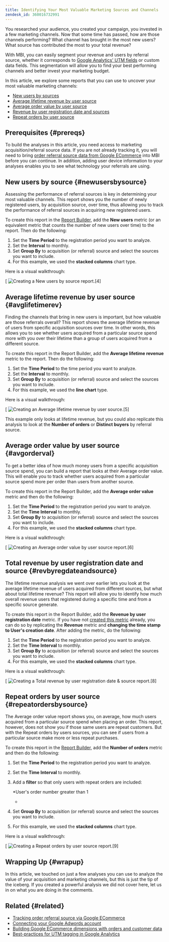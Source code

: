 ```yaml
---
title: Identifying Your Most Valuable Marketing Sources and Channels
zendesk_id: 360016732991
---
```


You researched your audience, you created your campaign, you invested in a few marketing channels. Now that some time has passed, how are those channels performing? What channel has brought in the most new users? What source has contributed the most to your total revenue?

With MBI, you can easily segment your revenue and users by referral source, whether it corresponds to [Google Analytics' UTM fields](https://support.google.com/analytics/answer/1191184?hl=en) or custom data fields. This segmentation will allow you to find your best performing channels and better invest your marketing budget.

In this article, we explore some reports that you can use to uncover your most valuable marketing channels:

* [New users by sources](../#newusersbysource)
* [Average lifetime revenue by user source](../#avglifetimerev)
* [Average order value by user source](../#avgorderval)
* [Revenue by user registration date and sources](../#revbyregdateandsource)
* [Repeat orders by user source](../#repeatordersbysource)

## Prerequisites {#prereqs}

To build the analyses in this article, you need access to marketing acquisition/referral source data. If you are not already tracking it, you will need to bring [order referral source data from Google ECommerce](../importing-data/integrations/google-ecommerce.md) into MBI before you can continue. In addition, adding user device information to your analyses enables you to see what technology your referrals are using.

## New users by source {#newusersbysource}

Assessing the performance of referral sources is key in determining your most valuable channels. This report shows you the number of newly registered users, by acquisition source, over time, thus allowing you to track the performance of referral sources in acquiring new registered users.

To create this report in the [Report Builder](../../tutorials/using-visual-report-builder.md), add the **New users** metric (or an equivalent metric that counts the number of new users over time) to the report. Then do the following:

1. Set the **Time Period** to the registration period you want to analyze.
1. Set the **Interval** to monthly.
1. Set **Group By** to acquisition (or referral) source and select the sources you want to include.
1. For this example, we used the **stacked columns** chart type.

Here is a visual walkthrough:

[ ![Creating a New users by source report.](../../assets/New_Users_by_source.gif)<!--{: style="max-width: 500px;"}-->[4]<!--{: data-lightbox="image-1" data-title="Creating a New users by source report."}-->


## Average lifetime revenue by user source {#avglifetimerev}

Finding the channels that bring in new users is important, but how valuable are those referrals overall? This report shows the average lifetime revenue of users from specific acquisition sources over time. In other words, this allows you to see whether users acquired from a particular source spend more with you over their lifetime than a group of users acquired from a different source.

To create this report in the Report Builder, add the **Average lifetime revenue** metric to the report. Then do the following:

1. Set the **Time Period** to the time period you want to analyze.
1. Set the **Interval** to monthly.
1. Set **Group By** to acquisition (or referral) source and select the sources you want to include.
1. For this example, we used the **line chart** type.

Here is a visual walkthrough:

[ ![Creating an Average lifetime revenue by user source.](../../assets/Lifetime_revenue_by_user_source.gif)<!--{: style="max-width: 500px;"}-->[5]<!--{: data-lightbox="image-1" data-title="Creating an Average lifetime revenue by user source report."}-->

This example only looks at lifetime revenue, but you could also replicate this analysis to look at the **Number of orders** or **Distinct buyers** by referral source.

## Average order value by user source {#avgorderval}

To get a better idea of how much money users from a specific acquisition source spend, you can build a report that looks at their Average order value. This will enable you to track whether users acquired from a particular source spend more per order than users from another source.

To create this report in the Report Builder, add the **Average order value** metric and then do the following:

1. Set the **Time Period** to the registration period you want to analyze.
1. Set the **Time Interval** to monthly.
1. Set **Group By** to acquisition (or referral) source and select the sources you want to include.
1. For this example, we used the **stacked columns** chart type.

Here is a visual walkthrough:

[ ![Creating an Average order value by user source report.](../../assets/Average_order_value_by_source.gif)<!--: style="max-width: 500px;"}-->[6]<!--{: data-lightbox="image-1" data-title="Creating an Average order value by user source report."}-->

## Total revenue by user registration date and source {#revbyregdateandsource}

The lifetime revenue analysis we went over earlier lets you look at the average lifetime revenue of users acquired from different sources, but what about total lifetime revenue? This report will allow you to identify how much overall revenue users that registered during a specific time and from a specific source generate.

To create this report in the Report Builder, add the **Revenue by user registration date** metric. If you have not [created this metric](../../data-user/reports/ess-manage-data-metrics.md) already, you can do so by replicating the **Revenue** metric and **changing the time stamp to User's creation date**. After adding the metric, do the following:

1. Set the **Time Period** to the registration period you want to analyze.
1. Set the **Time Interval** to monthly.
1. Set **Group By** to acquisition (or referral) source and select the sources you want to include.
1. For this example, we used the **stacked columns** chart type.

Here is a visual walkthrough:

[ ![Creating a Total revenue by user registration date &amp; source report.](../../assets/Revenue_by_user_registration_date_and_source.gif)<!--{: style="max-width: 500px;"}-->[8]<!--{: data-lightbox="image-1" data-title="Creating a Total revenue by user registration date &amp; source report."}-->

## Repeat orders by user source {#repeatordersbysource}

The Average order value report shows you, on average, how much users acquired from a particular source spend when placing an order. This report, however, does not show you if those same users are repeat customers. But with the Repeat orders by users sources, you can see if users from a particular source make more or less repeat purchases.

To create this report in the [Report Builder](../../tutorials/using-visual-report-builder.md), add the **Number of orders** metric and then do the following:

1. Set the **Time Period** to the registration period you want to analyze.
1. Set the **Time Interval** to monthly.
1. Add a **filter** so that only users with repeat orders are included:

    *User's order number greater than 1

    *
1. Set **Group By** to acquisition (or referral) source and select the sources you want to include.
1. For this example, we used the **stacked columns** chart type.

Here is a visual walkthrough:

[ ![Creating a Repeat orders by user source report.](../../assets/Repeat_orders_by_user_source.gif)<!--{: style="max-width: 500px;"}-->[9]<!--{: data-lightbox="image-1" data-title="Creating a Repeat orders by user source report."}-->


## Wrapping Up {#wrapup}

In this article, we touched on just a few analyses you can use to analyze the value of your acquisition and marketing channels, but this is just the tip of the iceberg. If you created a powerful analysis we did not cover here, let us in on what you are doing in the comments.

## Related {#related}

* [Tracking order referral source via Google ECommerce](../importing-data/integrations/google-ecommerce.md)
* [Connecting your Google Adwords account](../importing-data/integrations/google-adwords.md)
* [Building Google ECommerce dimensions with orders and customer data](../data-warehouse-mgr/bldg-google-ecomm-dim.md)
* [Best-practices for UTM tagging in Google Analytics](../../best-practices/utm-tagging-google.md)
